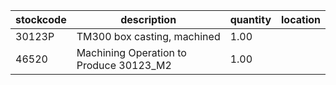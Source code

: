 |stockcode|description|quantity|location|
|---------|-----------|--------|--------|
|30123P|TM300 box casting, machined|1.00||
|46520|Machining Operation to Produce 30123_M2|1.00||

